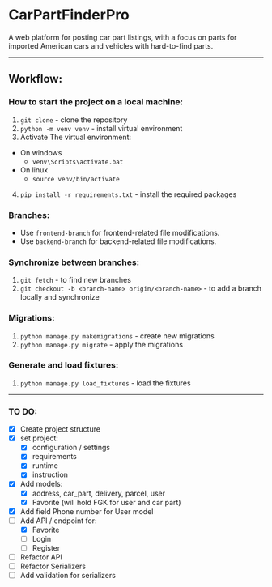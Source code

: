 # CarPartFinderPro

A web platform for posting car part listings, with a focus on parts for imported American cars and vehicles with hard-to-find parts.

---

## Workflow:

### How to start the project on a local machine:
1. `git clone` - clone the repository
2. `python -m venv venv` - install virtual environment
3. Activate The virtual environment:
- On windows
  - `venv\Scripts\activate.bat`
- On linux
  - `source venv/bin/activate`

4. `pip install -r requirements.txt` - install the required packages

### Branches:
- Use `frontend-branch` for frontend-related file modifications.
- Use `backend-branch` for backend-related file modifications.

### Synchronize between branches:
1. `git fetch` - to find new branches
2. `git checkout -b <branch-name> origin/<branch-name>` - to add a branch locally and synchronize

### Migrations:
1. `python manage.py makemigrations` - create new migrations
2. `python manage.py migrate` - apply the migrations

### Generate and load fixtures:
1. `python manage.py load_fixtures` - load the fixtures


---

### TO DO:
- [x] Create project structure
- [x] set project: 
  - [x] configuration / settings 
  - [x] requirements
  - [x] runtime
  - [x] instruction
- [x] Add models:
  - [x] address, car_part, delivery, parcel, user
  - [x] Favorite (will hold FGK for user and car part)
- [x] Add field Phone number for User model
- [ ] Add API / endpoint for:
  - [x] Favorite
  - [ ] Login
  - [ ] Register
- [ ] Refactor API
- [ ] Refactor Serializers
- [ ] Add validation for serializers